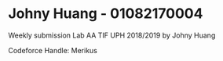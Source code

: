 # Johny Huang - 01082170004
Weekly submission Lab AA TIF UPH 2018/2019 by Johny Huang


Codeforce Handle: Merikus



